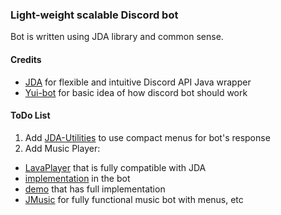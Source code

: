 ### Light-weight scalable Discord bot
Bot is written using JDA library and common sense.
#### Credits
- [JDA](https://github.com/Tyrrrz/DiscordChatExporter/releases) for flexible and intuitive Discord API Java wrapper
- [Yui-bot](https://github.com/DV8FromTheWorld/Yui) for basic idea of how discord bot should work
#### ToDo List
1. Add [JDA-Utilities](https://github.com/JDA-Applications/JDA-Utilities) to use compact menus for bot's response
2. Add Music Player:
* [LavaPlayer](https://github.com/sedmelluq/lavaplayer) that is fully compatible with JDA
* [implementation](https://github.com/sedmelluq/lavaplayer#usage) in the bot
* [demo](https://github.com/sedmelluq/lavaplayer/tree/master/demo-jda) that has full implementation
* [JMusic](https://github.com/jagrosh/MusicBot) for fully functional music bot with menus, etc